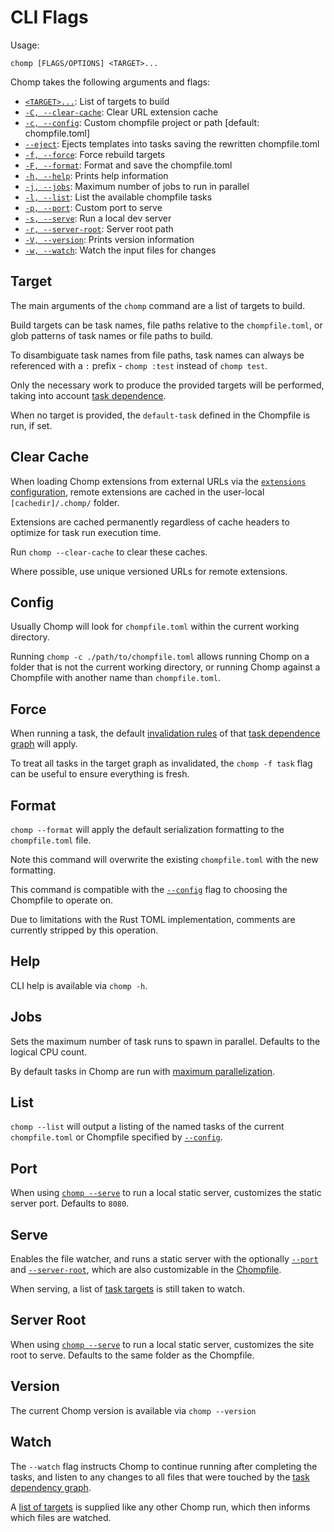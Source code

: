 # CLI Flags

Usage:

```
chomp [FLAGS/OPTIONS] <TARGET>...
```

Chomp takes the following arguments and flags:

* [`<TARGET>...`](#target): List of targets to build
* [`-C, --clear-cache`](#clear-cache): Clear URL extension cache
* [`-c, --config`](#config): Custom chompfile project or path [default: chompfile.toml]
* [`--eject`](#eject): Ejects templates into tasks saving the rewritten chompfile.toml
* [`-f, --force`](#force): Force rebuild targets
* [`-F, --format`](#format): Format and save the chompfile.toml
* [`-h, --help`](#help): Prints help information
* [`-j, --jobs`](#jobs): Maximum number of jobs to run in parallel
* [`-l, --list`](#list): List the available chompfile tasks
* [`-p, --port`](#port): Custom port to serve
* [`-s, --serve`](#serve): Run a local dev server
* [`-r, --server-root`](#server-root): Server root path
* [`-V, --version`](#version): Prints version information
* [`-w, --watch`](#watch): Watch the input files for changes

## Target

The main arguments of the `chomp` command are a list of targets to build.

Build targets can be task names, file paths relative to the `chompfile.toml`, or glob patterns of task names or file paths to build.

To disambiguate task names from file paths, task names can always be referenced with a `:` prefix - `chomp :test` instead of `chomp test`.

Only the necessary work to produce the provided targets will be performed, taking into account [task dependence](task.md#task-dependence).

When no target is provided, the `default-task` defined in the Chompfile is run, if set.

## Clear Cache

When loading Chomp extensions from external URLs via the [`extensions` configuration](task.md#loading-extensions),
remote extensions are cached in the user-local `[cachedir]/.chomp/` folder.

Extensions are cached permanently regardless of cache headers to optimize for task run execution time.

Run `chomp --clear-cache` to clear these caches.

Where possible, use unique versioned URLs for remote extensions.

## Config

Usually Chomp will look for `chompfile.toml` within the current working directory.

Running `chomp -c ./path/to/chompfile.toml` allows running Chomp on a folder that is not the current working directory,
or running Chomp against a Chompfile with another name than `chompfile.toml`.

## Force

When running a task, the default [invalidation rules](task.md#task-invalidation-rules) of that [task dependence graph](task.md#task-dependence) will apply.

To treat all tasks in the target graph as invalidated, the `chomp -f task` flag can be useful to ensure everything is fresh.

## Format

`chomp --format` will apply the default serialization formatting to the `chompfile.toml` file.

Note this command will overwrite the existing `chompfile.toml` with the new formatting.

This command is compatible with the [`--config`](#config) flag to choosing the Chompfile to operate on.

Due to limitations with the Rust TOML implementation, comments are currently stripped by this operation.

## Help

CLI help is available via `chomp -h`.

## Jobs

Sets the maximum number of task runs to spawn in parallel. Defaults to the logical CPU count.

By default tasks in Chomp are run with [maximum parallelization](task.md#task-parallelization).

## List

`chomp --list` will output a listing of the named tasks of the current `chompfile.toml` or Chompfile specified by [`--config`](#config).

## Port

When using [`chomp --serve`](#serve) to run a local static server, customizes the static server port. Defaults to `8080`.

## Serve

Enables the file watcher, and runs a static server with the optionally [`--port`](#port) and [`--server-root`](#server-root), which are also customizable in the [Chompfile](chompfile.md).

When serving, a list of [task targets](#target) is still taken to watch.

## Server Root

When using [`chomp --serve`](#serve) to run a local static server, customizes the site root to serve. Defaults to the same folder as the Chompfile.

## Version

The current Chomp version is available via `chomp --version`

## Watch

The `--watch` flag instructs Chomp to continue running after completing the tasks, and listen to any changes to all files that were touched by the [task dependency graph](task.md#task-dependence).

A [list of targets](#target) is supplied like any other Chomp run, which then informs which files are watched.
